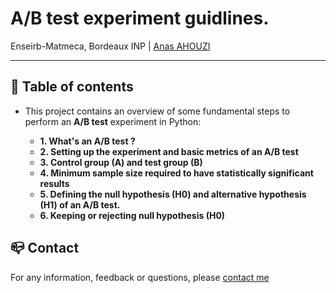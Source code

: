 # A/B test experiment guidlines.
Enseirb-Matmeca, Bordeaux INP | [Anas AHOUZI](https://www.linkedin.com/in/anas-ahouzi-6aab0b155/)
***

## :monocle_face: Table of contents
- This project contains an overview of some fundamental steps to perform an **A/B test** experiment in Python:

  - **1. What's an A/B test ?**
  - **2. Setting up the experiment and basic metrics of an A/B test**
  - **3. Control group (A) and test group (B)**
  - **4. Minimum sample size required to have statistically significant results**
  - **5. Defining the null hypothesis (H0) and alternative hypothesis (H1) of an A/B test.**
  - **6. Keeping or rejecting null hypothesis (H0)**
  


## :mailbox_closed: Contact
For any information, feedback or questions, please [contact me][anas-email]






[anas-email]: mailto:ahouzi2000@hotmail.fr